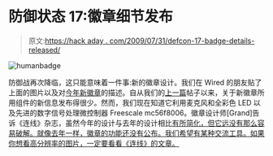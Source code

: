 # 防御状态 17:徽章细节发布

> 原文:[https://hack aday . com/2009/07/31/defcon-17-badge-details-released/](https://hackaday.com/2009/07/31/defcon-17-badge-details-released/)

![humanbadge](../Images/5ea6b2cb5c49d70126f43d860b1a75b1.png "humanbadge")

防御战再次降临，这只能意味着一件事:新的徽章设计。我们在 Wired 的朋友贴了上面的图片以及对[今年新徽章](http://www.wired.com/threatlevel/2009/07/defcon-badge/)的描述。自从我们的[上一篇](http://hackaday.com/2009/07/21/defcon-17-early-badge-details/)帖子以来，关于新徽章所用组件的新信息发布得很少。然而，我们现在知道它利用麦克风和全彩色 LED 以及先进的数字信号处理微控制器 Freescale mc56f8006。徽章设计师[Grand]告诉《连线》杂志，虽然今年的设计与去年的设计相比[有所简化，但它远没有那么容易破解。就像去年一样，徽章的功能还没有公布。我们希望有某种交流工具。如果你想看高分辨率的图片，一定要看看《连线》的文章。](http://hackaday.com/2008/08/05/defcon-16-badge-details-released/)